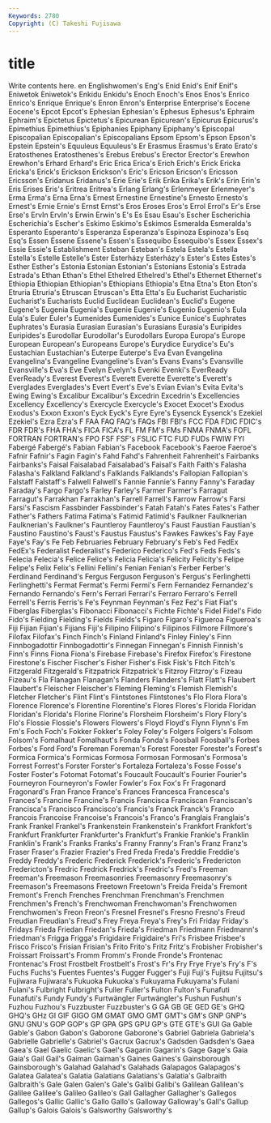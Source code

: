 ```yaml
---
Keywords: 2780 
Copyright: (C) Takeshi Fujisawa
---
```


# title

Write contents here.
en Englishwomen's Eng's Enid Enid's Enif Enif's Eniwetok Eniwetok's Enkidu
Enkidu's Enoch Enoch's Enos Enos's Enrico Enrico's Enrique Enrique's Enron
Enron's Enterprise Enterprise's Eocene Eocene's Epcot Epcot's Ephesian Ephesian's Ephesus
Ephesus's Ephraim Ephraim's Epictetus Epictetus's Epicurean Epicurean's Epicurus Epicurus's Epimethius
Epimethius's Epiphanies Epiphany Epiphany's Episcopal Episcopalian Episcopalian's Episcopalians Epsom Epsom's
Epson Epson's Epstein Epstein's Equuleus Equuleus's Er Erasmus Erasmus's Erato
Erato's Eratosthenes Eratosthenes's Erebus Erebus's Erector Erector's Erewhon Erewhon's Erhard
Erhard's Eric Erica Erica's Erich Erich's Erick Ericka Ericka's Erick's
Erickson Erickson's Eric's Ericson Ericson's Ericsson Ericsson's Eridanus Eridanus's Erie
Erie's Erik Erika Erika's Erik's Erin Erin's Eris Erises Eris's
Eritrea Eritrea's Erlang Erlang's Erlenmeyer Erlenmeyer's Erma Erma's Erna Erna's
Ernest Ernestine Ernestine's Ernesto Ernesto's Ernest's Ernie Ernie's Ernst Ernst's
Eros Eroses Eros's Errol Errol's Er's Erse Erse's ErvIn ErvIn's
Erwin Erwin's E's Es Esau Esau's Escher Escherichia Escherichia's Escher's
Eskimo Eskimo's Eskimos Esmeralda Esmeralda's Esperanto Esperanto's Esperanza Esperanza's Espinoza
Espinoza's Esq Esq's Essen Essene Essene's Essen's Essequibo Essequibo's Essex
Essex's Essie Essie's Establishment Esteban Esteban's Estela Estela's Estella Estella's
Estelle Estelle's Ester Esterházy Esterházy's Ester's Estes Estes's Esther Esther's
Estonia Estonian Estonian's Estonians Estonia's Estrada Estrada's Ethan Ethan's Ethel
Ethelred Ethelred's Ethel's Ethernet Ethernet's Ethiopia Ethiopian Ethiopian's Ethiopians Ethiopia's
Etna Etna's Eton Eton's Etruria Etruria's Etruscan Etruscan's Etta Etta's
Eu Eucharist Eucharistic Eucharist's Eucharists Euclid Euclidean Euclidean's Euclid's Eugene
Eugene's Eugenia Eugenia's Eugenie Eugenie's Eugenio Eugenio's Eula Eula's Euler
Euler's Eumenides Eumenides's Eunice Eunice's Euphrates Euphrates's Eurasia Eurasian Eurasian's
Eurasians Eurasia's Euripides Euripides's Eurodollar Eurodollar's Eurodollars Europa Europa's Europe
European European's Europeans Europe's Eurydice Eurydice's Eu's Eustachian Eustachian's Euterpe
Euterpe's Eva Evan Evangelina Evangelina's Evangeline Evangeline's Evan's Evans Evans's
Evansville Evansville's Eva's Eve Evelyn Evelyn's Evenki Evenki's EverReady EverReady's
Everest Everest's Everett Everette Everette's Everett's Everglades Everglades's Evert Evert's
Eve's Evian Evian's Evita Evita's Ewing Ewing's Excalibur Excalibur's Excedrin
Excedrin's Excellencies Excellency Excellency's Exercycle Exercycle's Exocet Exocet's Exodus Exodus's
Exxon Exxon's Eyck Eyck's Eyre Eyre's Eysenck Eysenck's Ezekiel Ezekiel's
Ezra Ezra's F FAA FAQ FAQ's FAQs FBI FBI's FCC
FDA FDIC FDIC's FDR FDR's FHA FHA's FICA FICA's FL
FM FM's FMs FNMA FNMA's FOFL FORTRAN FORTRAN's FPO FSF
FSF's FSLIC FTC FUD FUDs FWIW FYI Fabergé Fabergé's Fabian
Fabian's Facebook Facebook's Faeroe Faeroe's Fafnir Fafnir's Fagin Fagin's Fahd
Fahd's Fahrenheit Fahrenheit's Fairbanks Fairbanks's Faisal Faisalabad Faisalabad's Faisal's Faith
Faith's Falasha Falasha's Falkland Falkland's Falklands Falklands's Fallopian Fallopian's Falstaff
Falstaff's Falwell Falwell's Fannie Fannie's Fanny Fanny's Faraday Faraday's Fargo
Fargo's Farley Farley's Farmer Farmer's Farragut Farragut's Farrakhan Farrakhan's Farrell
Farrell's Farrow Farrow's Farsi Farsi's Fascism Fassbinder Fassbinder's Fatah Fatah's
Fates Fates's Father Father's Fathers Fatima Fatima's Fatimid Fatimid's Faulkner
Faulknerian Faulknerian's Faulkner's Fauntleroy Fauntleroy's Faust Faustian Faustian's Faustino Faustino's
Faust's Faustus Faustus's Fawkes Fawkes's Fay Faye Faye's Fay's Fe
Feb Februaries February February's Feb's Fed FedEx FedEx's Federalist Federalist's
Federico Federico's Fed's Feds Feds's Felecia Felecia's Felice Felice's Felicia
Felicia's Felicity Felicity's Felipe Felipe's Felix Felix's Fellini Fellini's Fenian
Fenian's Ferber Ferber's Ferdinand Ferdinand's Fergus Ferguson Ferguson's Fergus's Ferlinghetti
Ferlinghetti's Fermat Fermat's Fermi Fermi's Fern Fernandez Fernandez's Fernando Fernando's
Fern's Ferrari Ferrari's Ferraro Ferraro's Ferrell Ferrell's Ferris Ferris's Fe's
Feynman Feynman's Fez Fez's Fiat Fiat's Fiberglas Fiberglas's Fibonacci Fibonacci's
Fichte Fichte's Fidel Fidel's Fido Fido's Fielding Fielding's Fields Fields's
Figaro Figaro's Figueroa Figueroa's Fiji Fijian Fijian's Fijians Fiji's Filipino
Filipino's Filipinos Fillmore Fillmore's Filofax Filofax's Finch Finch's Finland Finland's
Finley Finley's Finn Finnbogadottir Finnbogadottir's Finnegan Finnegan's Finnish Finnish's Finn's
Finns Fiona Fiona's Firebase Firebase's Firefox Firefox's Firestone Firestone's Fischer
Fischer's Fisher Fisher's Fisk Fisk's Fitch Fitch's Fitzgerald Fitzgerald's Fitzpatrick
Fitzpatrick's Fitzroy Fitzroy's Fizeau Fizeau's Fla Flanagan Flanagan's Flanders Flanders's
Flatt Flatt's Flaubert Flaubert's Fleischer Fleischer's Fleming Fleming's Flemish Flemish's
Fletcher Fletcher's Flint Flint's Flintstones Flintstones's Flo Flora Flora's Florence
Florence's Florentine Florentine's Flores Flores's Florida Floridan Floridan's Florida's Florine
Florine's Florsheim Florsheim's Flory Flory's Flo's Flossie Flossie's Flowers Flowers's
Floyd Floyd's Flynn Flynn's Fm Fm's Foch Foch's Fokker Fokker's
Foley Foley's Folgers Folgers's Folsom Folsom's Fomalhaut Fomalhaut's Fonda Fonda's
Foosball Foosball's Forbes Forbes's Ford Ford's Foreman Foreman's Forest Forester
Forester's Forest's Formica Formica's Formicas Formosa Formosan Formosan's Formosa's Forrest
Forrest's Forster Forster's Fortaleza Fortaleza's Fosse Fosse's Foster Foster's Fotomat
Fotomat's Foucault Foucault's Fourier Fourier's Fourneyron Fourneyron's Fowler Fowler's Fox
Fox's Fr Fragonard Fragonard's Fran France France's Frances Francesca Francesca's
Frances's Francine Francine's Francis Francisca Franciscan Franciscan's Francisca's Francisco Francisco's
Francis's Franck Franck's Franco Francois Francoise Francoise's Francois's Franco's Franglais
Franglais's Frank Frankel Frankel's Frankenstein Frankenstein's Frankfort Frankfort's Frankfurt Frankfurter
Frankfurter's Frankfurt's Frankie Frankie's Franklin Franklin's Frank's Franks Franks's Franny
Franny's Fran's Franz Franz's Fraser Fraser's Frazier Frazier's Fred Freda
Freda's Freddie Freddie's Freddy Freddy's Frederic Frederick Frederick's Frederic's Fredericton
Fredericton's Fredric Fredrick Fredrick's Fredric's Fred's Freeman Freeman's Freemason Freemasonries
Freemasonry Freemasonry's Freemason's Freemasons Freetown Freetown's Freida Freida's Fremont Fremont's
French Frenches Frenchman Frenchman's Frenchmen Frenchmen's French's Frenchwoman Frenchwoman's Frenchwomen
Frenchwomen's Freon Freon's Fresnel Fresnel's Fresno Fresno's Freud Freudian Freudian's
Freud's Frey Freya Freya's Frey's Fri Friday Friday's Fridays Frieda
Friedan Friedan's Frieda's Friedman Friedmann Friedmann's Friedman's Frigga Frigga's Frigidaire
Frigidaire's Fri's Frisbee Frisbee's Frisco Frisco's Frisian Frisian's Frito Frito's
Fritz Fritz's Frobisher Frobisher's Froissart Froissart's Fromm Fromm's Fronde Fronde's
Frontenac Frontenac's Frost Frostbelt Frostbelt's Frost's Fr's Fry Frye Frye's
Fry's F's Fuchs Fuchs's Fuentes Fuentes's Fugger Fugger's Fuji Fuji's
Fujitsu Fujitsu's Fujiwara Fujiwara's Fukuoka Fukuoka's Fukuyama Fukuyama's Fulani Fulani's
Fulbright Fulbright's Fuller Fuller's Fulton Fulton's Funafuti Funafuti's Fundy Fundy's
Furtwängler Furtwängler's Fushun Fushun's Fuzhou Fuzhou's Fuzzbuster Fuzzbuster's G GA
GB GE GED GE's GHQ GHQ's GHz GI GIF GIGO
GM GMAT GMO GMT GMT's GM's GNP GNP's GNU GNU's
GOP GOP's GP GPA GPS GPU GP's GTE GTE's GUI
Ga Gable Gable's Gabon Gabon's Gaborone Gaborone's Gabriel Gabriela Gabriela's
Gabrielle Gabrielle's Gabriel's Gacrux Gacrux's Gadsden Gadsden's Gaea Gaea's Gael
Gaelic Gaelic's Gael's Gagarin Gagarin's Gage Gage's Gaia Gaia's Gail
Gail's Gaiman Gaiman's Gaines Gaines's Gainsborough Gainsborough's Galahad Galahad's Galahads
Galapagos Galapagos's Galatea Galatea's Galatia Galatians Galatians's Galatia's Galbraith Galbraith's
Gale Galen Galen's Gale's Galibi Galibi's Galilean Galilean's Galilee Galilee's
Galileo Galileo's Gall Gallagher Gallagher's Gallegos Gallegos's Gallic Gallic's Gallo
Gallo's Galloway Galloway's Gall's Gallup Gallup's Galois Galois's Galsworthy Galsworthy's
